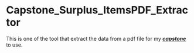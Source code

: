 # Capstone_Surplus_ItemsPDF_Extractor

This is one of the tool that extract the data from a pdf file for my [***capstone***](https://github.com/JustHoward0807/UBetterSurplus) to use.
